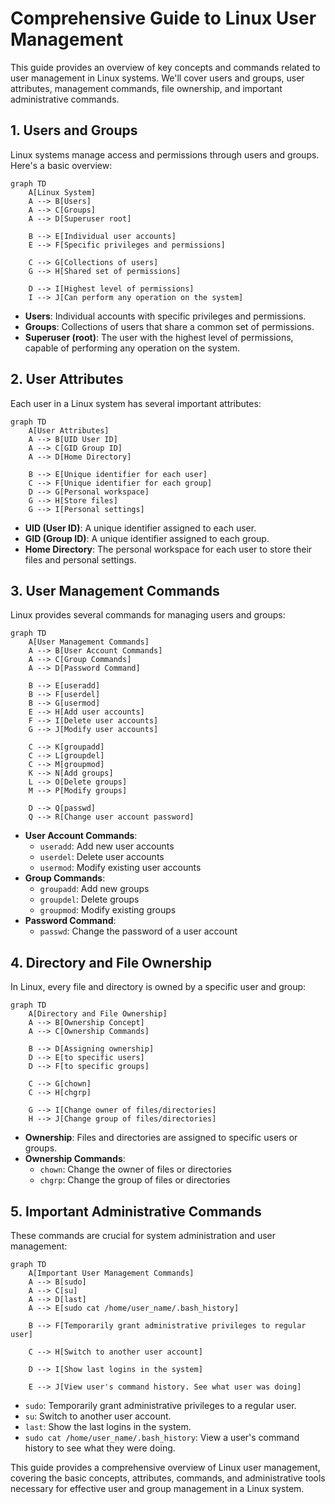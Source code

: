 # Comprehensive Guide to Linux User Management

This guide provides an overview of key concepts and commands related to user management in Linux systems. We'll cover users and groups, user attributes, management commands, file ownership, and important administrative commands.

## 1. Users and Groups

Linux systems manage access and permissions through users and groups. Here's a basic overview:

```mermaid
graph TD
    A[Linux System]
    A --> B[Users]
    A --> C[Groups]
    A --> D[Superuser root]

    B --> E[Individual user accounts]
    E --> F[Specific privileges and permissions]

    C --> G[Collections of users]
    G --> H[Shared set of permissions]

    D --> I[Highest level of permissions]
    I --> J[Can perform any operation on the system]
```

- **Users**: Individual accounts with specific privileges and permissions.
- **Groups**: Collections of users that share a common set of permissions.
- **Superuser (root)**: The user with the highest level of permissions, capable of performing any operation on the system.

## 2. User Attributes

Each user in a Linux system has several important attributes:

```mermaid
graph TD
    A[User Attributes]
    A --> B[UID User ID]
    A --> C[GID Group ID]
    A --> D[Home Directory]

    B --> E[Unique identifier for each user]
    C --> F[Unique identifier for each group]
    D --> G[Personal workspace]
    G --> H[Store files]
    G --> I[Personal settings]
```

- **UID (User ID)**: A unique identifier assigned to each user.
- **GID (Group ID)**: A unique identifier assigned to each group.
- **Home Directory**: The personal workspace for each user to store their files and personal settings.

## 3. User Management Commands

Linux provides several commands for managing users and groups:

```mermaid
graph TD
    A[User Management Commands]
    A --> B[User Account Commands]
    A --> C[Group Commands]
    A --> D[Password Command]

    B --> E[useradd]
    B --> F[userdel]
    B --> G[usermod]
    E --> H[Add user accounts]
    F --> I[Delete user accounts]
    G --> J[Modify user accounts]

    C --> K[groupadd]
    C --> L[groupdel]
    C --> M[groupmod]
    K --> N[Add groups]
    L --> O[Delete groups]
    M --> P[Modify groups]

    D --> Q[passwd]
    Q --> R[Change user account password]
```

- **User Account Commands**:
  - `useradd`: Add new user accounts
  - `userdel`: Delete user accounts
  - `usermod`: Modify existing user accounts
- **Group Commands**:
  - `groupadd`: Add new groups
  - `groupdel`: Delete groups
  - `groupmod`: Modify existing groups
- **Password Command**:
  - `passwd`: Change the password of a user account

## 4. Directory and File Ownership

In Linux, every file and directory is owned by a specific user and group:

```mermaid
graph TD
    A[Directory and File Ownership]
    A --> B[Ownership Concept]
    A --> C[Ownership Commands]

    B --> D[Assigning ownership]
    D --> E[to specific users]
    D --> F[to specific groups]

    C --> G[chown]
    C --> H[chgrp]

    G --> I[Change owner of files/directories]
    H --> J[Change group of files/directories]
```

- **Ownership**: Files and directories are assigned to specific users or groups.
- **Ownership Commands**:
  - `chown`: Change the owner of files or directories
  - `chgrp`: Change the group of files or directories

## 5. Important Administrative Commands

These commands are crucial for system administration and user management:

```mermaid
graph TD
    A[Important User Management Commands]
    A --> B[sudo]
    A --> C[su]
    A --> D[last]
    A --> E[sudo cat /home/user_name/.bash_history]

    B --> F[Temporarily grant administrative privileges to regular user]

    C --> H[Switch to another user account]

    D --> I[Show last logins in the system]

    E --> J[View user's command history. See what user was doing]
```

- `sudo`: Temporarily grant administrative privileges to a regular user.
- `su`: Switch to another user account.
- `last`: Show the last logins in the system.
- `sudo cat /home/user_name/.bash_history`: View a user's command history to see what they were doing.

This guide provides a comprehensive overview of Linux user management, covering the basic concepts, attributes, commands, and administrative tools necessary for effective user and group management in a Linux system.
